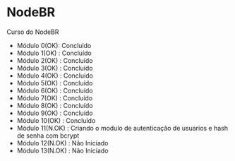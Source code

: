 # NodeBR
Curso do NodeBR

* Módulo 0(OK): Concluído 
* Módulo 1(OK) : Concluído 
* Módulo 2(OK) : Concluído
* Módulo 3(OK) : Concluído
* Módulo 4(OK) : Concluído
* Módulo 5(OK) : Concluído 
* Módulo 6(OK) : Concluído
* Módulo 7(OK) : Concluído
* Módulo 8(OK) : Concluído
* Módulo 9(OK) : Concluído
* Módulo 10(OK) : Concluído
* Módulo 11(N.OK) : Criando o modulo de autenticação de usuarios e hash de senha com bcrypt
* Módulo 12(N.OK) : Não Iniciado
* Módulo 13(N.OK) : Não Iniciado
